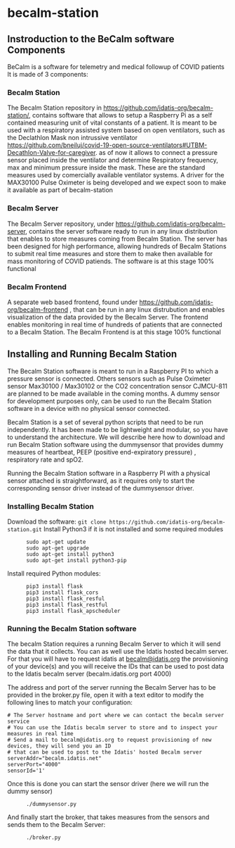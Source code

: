 # becalm-station
## Instroduction to the BeCalm software Components

BeCalm is a software for telemetry and medical followup of COVID patients
It is made of 3 components:

### Becalm Station 
The Becalm Station repository in https://github.com/idatis-org/becalm-station/, contains software that allows to setup a Raspberry Pi as a self contained measuring unit of vital constants of a patient. It is meant to be used with a respiratory assisted system based on open ventilators, such as the Declathlon Mask non intrussive ventilator https://github.com/bneiluj/covid-19-open-source-ventilators#UTBM-Decathlon-Valve-for-caregiver. 
as of now it allows to connect a pressure sensor placed inside the ventilator and determine Respiratory frequency, max and minimum pressure inside the mask. These are the standard measures used by comercially available ventilator systems. A driver for the MAX30100 Pulse Oximeter is being developed and we expect soon to make it available as part of becalm-station

### Becalm Server
The Becalm Server repository, under https://github.com/idatis-org/becalm-server, contains the server software ready to run in any linux distribution that enables to store measures coming from Becalm Station. The server has been designed for high performance, allowing hundreds of Becalm Stations to submit real time measures and store them to make then available for mass monitoring of COVID patiends. The software is at this stage 100% functional

### Becalm Frontend 
A separate web based frontend, found under https://github.com/idatis-org/becalm-frontend , that can be run in any linux distrubution and enables visualization of the data provided by the Becalm Server. The frontend enables monitoring in real time of hundreds of patients that are connected to a Becalm Station. The Becalm Frontend is at this stage 100% functional

## Installing and Running Becalm Station
The Becalm Station software is meant to run in a Raspberry PI to which a pressure sensor is connected. Others sensors such as Pulse Oximeter sensor Max30100 / Max30102 or the CO2 concentration sensor CJMCU-811 are planned to be made available in the coming months.
A dummy sensor for development purposes only, can be used to run the Becalm Station software in a device with no physical sensor connected.

Becalm Station is a set of several python scripts that need to be run independently. It has been made to be lightweight and modular, so you have to understand the architecture. We will describe here how to download and run Becalm Station software using the dummysensor that provides dummy measures of heartbeat, PEEP (positive end-expiratory pressure) , respiratory rate and spO2.

Running the Becalm Station software in a Raspberry PI with a physical sensor attached is straightforward, as it requires only to start the corresponding sensor driver instead of the dummysensor driver.

### Installing Becalm Station
Download the software:
`
  git clone https://github.com/idatis-org/becalm-station.git
`
Install Python3 if it is not installed and some required modules
```
      sudo apt-get update
      sudo apt-get upgrade
      sudo apt-get install python3
      sudo apt-get install python3-pip
```
Install required Python modules:
```
      pip3 install flask
      pip3 install flask_cors
      pip3 install flask_resful
      pip3 install flask_restful
      pip3 install flask_apscheduler
```

### Running the Becalm Station software
The becalm Station requires a running Becalm Server to which it will send the data that it collects. You can as well use the Idatis hosted becalm server. For that you will have to request idatis at becalm@idatis.org the provisioning of your device(s) and you will receive the IDs that can be used to post data to the Idatis becalm server (becalm.idatis.org port 4000)

The address and port of the server running the Becalm Server has to be provided in the broker.py file, open it with a text editor to modify the following lines to match your configuration:

```
# The Server hostname and port where we can contact the becalm server service
# You can use the Idatis becalm server to store and to inspect your measures in real time
# Send a mail to becalm@idatis.org to request provisioning of new devices, they will send you an ID
# that can be used to post to the Idatis' hosted Becalm server
serverAddr="becalm.idatis.net"
serverPort="4000"
sensorId='1'
```


Once this is done you can start the sensor driver (here we will run the dummy sensor)

```
      ./dummysensor.py
```

And finally start the broker, that takes measures from the sensors and sends them to the Becalm Server:
```
      ./broker.py
```
